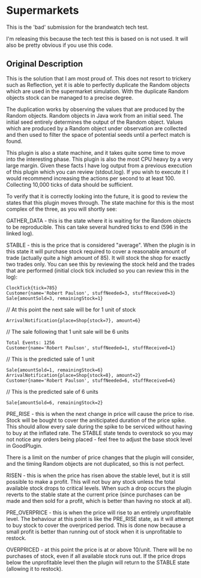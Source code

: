 Supermarkets
============

This is the 'bad' submission for the brandwatch tech test.

I'm releasing this because the tech test this is based on is not used. It will also be pretty obvious if you use this code.

Original Description
--------------------

This is the solution that I am most proud of. This does not resort to trickery
such as Reflection, yet it is able to perfectly duplicate the Random objects
which are used in the supermarket simulation. With the duplicate Random objects
stock can be managed to a precise degree.

The duplication works by observing the values that are produced by the Random
objects. Random objects in Java work from an initial seed. The initial seed
entirely determines the output of the Random object. Values which are produced
by a Random object under observation are collected and then used to filter the
space of potential seeds until a perfect match is found.

This plugin is also a state machine, and it takes quite some time to move into
the interesting phase. This plugin is also the most CPU heavy by a very large
margin. Given these facts I have log output from a previous execution of this
plugin which you can review (stdout.log).
If you wish to execute it I would recommend increasing the actions per second
to at least 100. Collecting 10,000 ticks of data should be sufficient.

To verify that it is correctly looking into the future, it is good to review
the states that this plugin moves through. The state machine for this is the
most complex of the three, as you will shortly see:

GATHER_DATA - this is the state where it is waiting for the Random objects to
be reproducible. This can take several hundred ticks to end (596 in the linked
log).

STABLE - this is the price that is considered "average". When the plugin is in
this state it will purchase stock required to cover a reasonable amount of
trade (actually quite a high amount of 85). It will stock the shop for exactly
two trades only. You can see this by reviewing the stock held and the trades
that are performed (initial clock tick included so you can review this
in the log):

    ClockTick{tick=785}
    Customer{name='Robert Paulson', stuffNeeded=3, stuffReceived=3}
    Sale{amountSold=3, remainingStock=1}

// At this point the next sale will be for 1 unit of stock

    ArrivalNotification{place=Shop{stock=7}, amount=6}

// The sale following that 1 unit sale will be 6 units

    Total Events: 1256
    Customer{name='Robert Paulson', stuffNeeded=1, stuffReceived=1}

// This is the predicted sale of 1 unit

    Sale{amountSold=1, remainingStock=6}
    ArrivalNotification{place=Shop{stock=8}, amount=2}
    Customer{name='Robert Paulson', stuffNeeded=6, stuffReceived=6}

// This is the predicted sale of 6 units

    Sale{amountSold=6, remainingStock=2}

PRE_RISE - this is when the next change in price will cause the price to rise.
Stock will be bought to cover the aniticipated duration of the price spike.
This should allow every sale during the spike to be serviced without having to
buy at the inflated rate. The STABLE state tends to overstock so you may not
notice any orders being placed - feel free to adjust the base stock level in
GoodPlugin.

There is a limit on the number of price changes that the plugin will consider,
and the timing Random objects are not duplicated, so this is not perfect.

RISEN - this is when the price has risen above the stable level, but it is
still possible to make a profit. This will not buy any stock unless the total
available stock drops to critical levels. When such a drop occurs the plugin
reverts to the stable state at the current price (since purchases can be made
and then sold for a profit, which is better than having no stock at all).

PRE_OVERPRICE - this is when the price will rise to an entirely unprofitable
level. The behaviour at this point is like the PRE_RISE state, as it will
attempt to buy stock to cover the overpriced period. This is done now because a
small profit is better than running out of stock when it is unprofitable to
restock.

OVERPRICED - at this point the price is at or above 10/unit. There will be no
purchases of stock, even if all available stock runs out. If the price drops
below the unprofitable level then the plugin will return to the STABLE state
(allowing it to restock).
